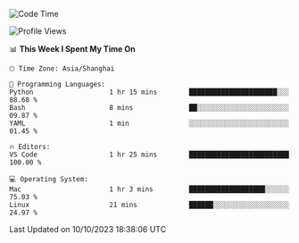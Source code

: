 <!--START_SECTION:waka-->
![Code Time](http://img.shields.io/badge/Code%20Time-196%20hrs%209%20mins-blue)

![Profile Views](http://img.shields.io/badge/Profile%20Views-4-blue)

📊 **This Week I Spent My Time On** 

```text
🕑︎ Time Zone: Asia/Shanghai

💬 Programming Languages: 
Python                   1 hr 15 mins        ██████████████████████░░░   88.68 % 
Bash                     8 mins              ██░░░░░░░░░░░░░░░░░░░░░░░   09.87 % 
YAML                     1 min               ░░░░░░░░░░░░░░░░░░░░░░░░░   01.45 % 

🔥 Editors: 
VS Code                  1 hr 25 mins        █████████████████████████   100.00 % 

💻 Operating System: 
Mac                      1 hr 3 mins         ███████████████████░░░░░░   75.03 % 
Linux                    21 mins             ██████░░░░░░░░░░░░░░░░░░░   24.97 % 
```


 Last Updated on 10/10/2023 18:38:06 UTC
<!--END_SECTION:waka-->
